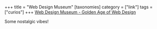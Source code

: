 +++
title = "Web Design Museum"
[taxonomies]
category = ["link"]
tags = ["curios"]
+++
[Web Design Museum - Golden Age of Web Design](https://www.webdesignmuseum.org/golden-age-of-web-design)

Some nostalgic vibes!
